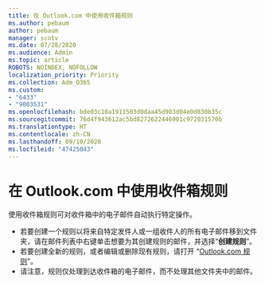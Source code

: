 ```yaml
---
title: 在 Outlook.com 中使用收件箱规则
ms.author: pebaum
author: pebaum
manager: scotv
ms.date: 07/28/2020
ms.audience: Admin
ms.topic: article
ROBOTS: NOINDEX, NOFOLLOW
localization_priority: Priority
ms.collection: Adm_O365
ms.custom:
- "6433"
- "9003531"
ms.openlocfilehash: bde03c10a1911503d0daa45d903d04e0d830b35c
ms.sourcegitcommit: 76d4f943612ac5bd8272622446901c972031570b
ms.translationtype: HT
ms.contentlocale: zh-CN
ms.lasthandoff: 09/10/2020
ms.locfileid: "47425043"
---
```

# <a name="use-inbox-rules-in-outlookcom"></a>在 Outlook.com 中使用收件箱规则

使用收件箱规则可对收件箱中的电子邮件自动执行特定操作。

- 若要创建一个规则以将来自特定发件人或一组收件人的所有电子邮件移到文件夹，请在邮件列表中右键单击想要为其创建规则的邮件，并选择“**创建规则**”。
- 若要创建全新的规则，或者编辑或删除现有规则，请打开 “[Outlook.com 规则](https://go.microsoft.com/fwlink/?linkid=2118142)”。
- 请注意，规则仅处理到达收件箱的电子邮件，而不处理其他文件夹中的邮件。
